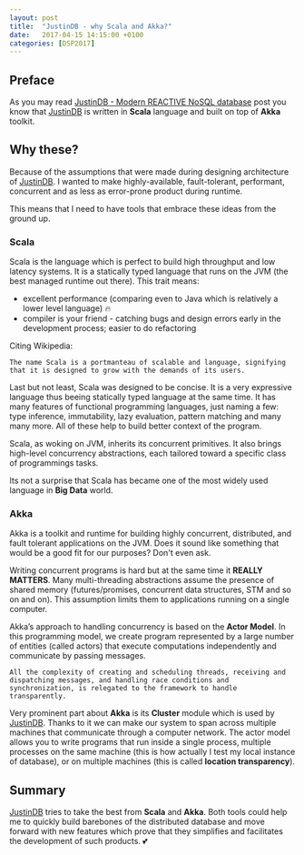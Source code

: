 ```yaml
---
layout: post
title:  "JustinDB - why Scala and Akka?"
date:   2017-04-15 14:15:00 +0100
categories: [DSP2017]
---
```


## Preface
As you may read [JustinDB - Modern REACTIVE NoSQL database][JustinDB - Modern REACTIVE NoSQL database] post you know that [JustinDB][justindb] is written in **Scala** language and built on top of **Akka** toolkit.

## Why these?
Because of the assumptions that were made during designing architecture of [JustinDB][justindb]. I wanted to make highly-available, fault-tolerant, performant, concurrent and as less as error-prone product during runtime.

This means that I need to have tools that embrace these ideas from the ground up.

### Scala
Scala is the language which is perfect to build high throughput and low latency systems. It is a statically typed language that runs on the JVM (the best managed runtime out there). This trait means:
* excellent performance (comparing even to Java which is relatively a lower level language) 🔥
* compiler is your friend - catching bugs and design errors early in the development process; easier to do refactoring

Citing Wikipedia:

```
The name Scala is a portmanteau of scalable and language, signifying that it is designed to grow with the demands of its users.
```

Last but not least, Scala was designed to be concise. It is a very expressive language thus beeing statically typed language at the same time. It has many features of functional programming languages, just naming a few: type inference, immutability, lazy evaluation, pattern matching and many many more. All of these help to build better context of the program.

Scala, as woking on JVM, inherits its concurrent primitives. It also brings high-level concurrency abstractions, each tailored toward a specific class of programmings tasks.

Its not a surprise that Scala has became one of the most widely used language in **Big Data** world.

### Akka
Akka is a toolkit and runtime for building highly concurrent, distributed, and fault tolerant applications on the JVM.
Does it sound like something that would be a good fit for our purposes? Don't even ask.

Writing concurrent programs is hard but at the same time it **REALLY MATTERS**.
Many multi-threading abstractions assume the presence of shared memory (futures/promises, concurrent data structures, STM and so on and on). This assumption limits them to applications running on a single computer.

Akka’s approach to handling concurrency is based on the **Actor Model**. In this programming model, we create program represented by a large number of entities (called actors) that execute computations independently and communicate by passing messages.

```
All the complexity of creating and scheduling threads, receiving and dispatching messages, and handling race conditions and synchronization, is relegated to the framework to handle transparently.
```

Very prominent part about **Akka** is its **Cluster** module which is used by [JustinDB][justindb]. Thanks to it we can make our system to span across multiple machines that communicate through a computer network. The actor model allows you to write programs that run inside a single process, multiple processes on the same machine (this is how actually I test my local instance of database), or on multiple machines (this is called **location transparency**).

## Summary
[JustinDB][justindb] tries to take the best from **Scala** and **Akka**. Both tools could help me to quickly build barebones of the distributed database and move forward with new features which prove that they simplifies and facilitates the development of such products. 💕

[justindb]: https://github.com/speedcom/JustinDB
[JustinDB - Modern REACTIVE NoSQL database]: http://speedcom.github.io/dsp2017/2017/03/14/justindb-modern-reactive-nosql-database.html